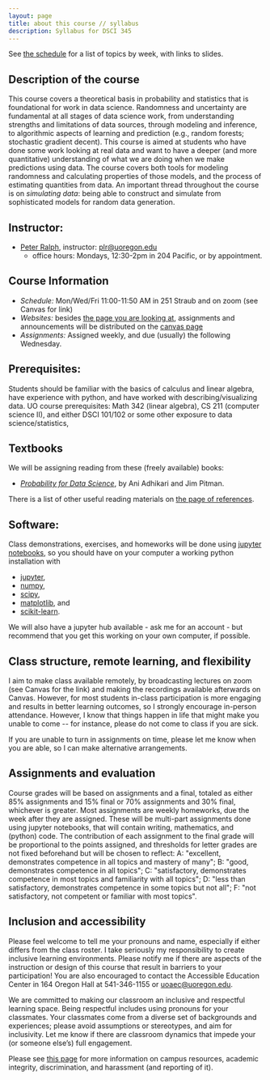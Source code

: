 ```yaml
---
layout: page
title: about this course // syllabus
description: Syllabus for DSCI 345
---
```


See [the schedule](schedule.html) for a list of topics by week, with links to slides.

## Description of the course

This course covers a theoretical basis in probability and statistics
that is foundational for work in data science.
Randomness and uncertainty are fundamental at all stages of data science work,
from understanding strengths and limitations of data sources,
through modeling and inference,
to algorithmic aspects of learning and prediction
(e.g., random forests; stochastic gradient decent).
This course is aimed at students who have done some work looking at real data
and want to have a deeper (and more quantitative)
understanding of what we are doing when we make predictions using data.
The course covers
both tools for modeling randomness and calculating properties of those models,
and the process of estimating quantities from data.
An important thread throughout the course is on *simulating data*:
being able to construct and simulate from sophisticated models for random data generation.


## Instructor:

- [Peter Ralph](https://pages.uoregon.edu/plr/), instructor: plr@uoregon.edu
    * office hours: Mondays, 12:30-2pm in 204 Pacific, or by appointment.

## Course Information

- *Schedule:* Mon/Wed/Fri 11:00-11:50 AM in 251 Straub and on zoom (see Canvas for link)
- *Websites:* besides [the page you are looking at](https://UOdsci.github.io/dsci345/),
    assignments and announcements will be distributed
    on the [canvas page](https://canvas.uoregon.edu/)
- *Assignments:* Assigned weekly, and due (usually) the following Wednesday.

## Prerequisites:

Students should be familiar with the basics of calculus and linear algebra,
have experience with python,
and have worked with describing/visualizing data.
UO course prerequisites:
Math 342 (linear algebra), CS 211 (computer science II), and
either DSCI 101/102 or some other exposure to data science/statistics,

## Textbooks

We will be assigning reading from these (freely available) books:

- [*Probability for Data Science*](http://prob140.org/textbook/content/README.html),
    by Ani Adhikari and Jim Pitman.

There is a list of other useful reading materials on [the page of references](reference.html).

## Software:

Class demonstrations, exercises, and homeworks
will be done using [jupyter notebooks](https://jupyter.org/),
so you should have on your computer a working python installation
with

- [jupyter](https://jupyter.org/),
- [numpy](https://numpy.org/),
- [scipy](https://scipy.org/),
- [matplotlib](https://matplotlib.org/), and
- [scikit-learn](https://scikit-learn.org/).

We will also have a jupyter hub available -
ask me for an account - but recommend that you
get this working on your own computer, if possible.


## Class structure, remote learning, and flexibility

I aim to make class available remotely,
by broadcasting lectures on zoom (see Canvas for the link)
and making the recordings available afterwards on Canvas.
However, for most students in-class participation is more engaging
and results in better learning outcomes,
so I strongly encourage in-person attendance.
However, I know that things happen in life that might make you unable to come --
for instance, please do not come to class if you are sick.

If you are unable to turn in assignments on time,
please let me know when you are able,
so I can make alternative arrangements.

## Assignments and evaluation

Course grades will be based on assignments and a final,
totaled as either 85% assignments and 15% final or 70% assignments and 30% final,
whichever is greater.
Most assignments are weekly homeworks, due the week after they are assigned.
These will be multi-part assignments done using jupyter notebooks,
that will contain writing, mathematics, and (python) code.
The contribution of each assignment to the final grade will be proportional to the points assigned,
and thresholds for letter grades are not fixed beforehand
but will be chosen to reflect:
A: "excellent, demonstrates competence in all topics and mastery of many";
B: "good, demonstrates competence in all topics";
C: "satisfactory, demonstrates competence in most topics and familiarity with all topics";
D: "less than satisfactory, demonstrates competence in some topics but not all";
F: "not satisfactory, not competent or familiar with most topics".


## Inclusion and accessibility

Please feel welcome to tell me your pronouns and name,
especially if either differs from the class roster.
I take seriously my responsibility to create inclusive learning environments.
Please notify me if there are aspects of the instruction or design of this
course that result in barriers to your participation! You are also encouraged
to contact the Accessible Education Center in 164 Oregon Hall at 541-346-1155
or uoaec@uoregon.edu.

We are committed to making our classroom an inclusive and respectful learning space.
Being respectful includes using pronouns for your classmates.
Your classmates come from a diverse set of backgrounds and experiences;
please avoid assumptions or stereotypes, and aim for inclusivity.
Let me know if there are classroom dynamics that impede your (or someone else’s) full engagement. 

Please see [this page](policies.html) for more information on
campus resources, academic integrity, discrimination, and harassment (and reporting of it).

